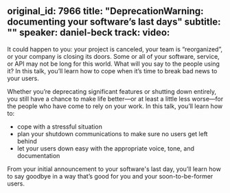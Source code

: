 original_id: 7966
title: "DeprecationWarning: documenting your software’s last days"
subtitle: ""
speaker: daniel-beck
track: 
video:
---
It could happen to you: your project is canceled, your team is “reorganized”, or your company is closing its doors. Some or all of your software, service, or API may not be long for this world. What will you say to the people using it? In this talk, you’ll learn how to cope when it’s time to break bad news to your users.

Whether you’re deprecating significant features or shutting down entirely, you still have a chance to make life better—or at least a little less worse—for the people who have come to rely on your work. In this talk, you’ll learn how to:

- cope with a stressful situation
- plan your shutdown communications to make sure no users get left behind
- let your users down easy with the appropriate voice, tone, and documentation

From your initial announcement to your software's last day, you’ll learn how to say goodbye in a way that’s good for you and your soon-to-be-former users.